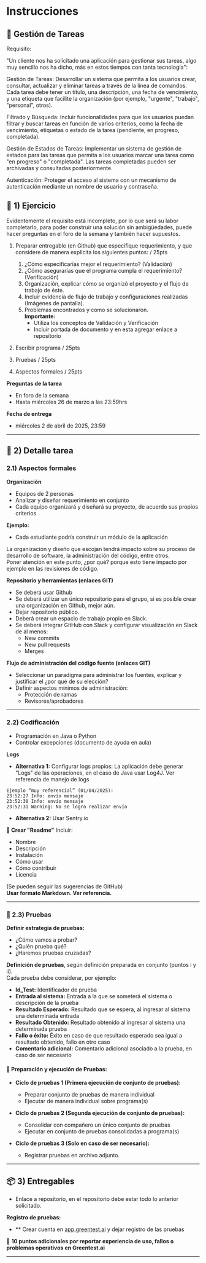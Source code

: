 # Instrucciones

## 📝 Gestión de Tareas

Requisito:

"Un cliente nos ha solicitado una aplicación para gestionar sus tareas, algo muy sencillo nos ha dicho, más en estos tiempos con tanta tecnología":

Gestión de Tareas: Desarrollar un sistema que permita a los usuarios crear, consultar, actualizar y eliminar tareas a través de la línea de comandos. Cada tarea debe tener un título, una descripción, una fecha de vencimiento, y una etiqueta que facilite la organización (por ejemplo, "urgente", "trabajo", "personal", otros).

Filtrado y Búsqueda: Incluir funcionalidades para que los usuarios puedan filtrar y buscar tareas en función de varios criterios, como la fecha de vencimiento, etiquetas o estado de la tarea (pendiente, en progreso, completada).

Gestión de Estados de Tareas: Implementar un sistema de gestión de estados para las tareas que permita a los usuarios marcar una tarea como "en progreso" o "completada". Las tareas completadas pueden ser archivadas y consultadas posteriormente.

Autenticación: Proteger el acceso al sistema con un mecanismo de autenticación mediante un nombre de usuario y contraseña.

## 📂 1) Ejercicio

Evidentemente el requisito está incompleto, por lo que será su labor completarlo, para poder construir una solución sin ambigüedades, puede hacer preguntas en el foro de la semana y también hacer supuestos.

1. Preparar entregable (en Github) que especifique requerimiento, y que considere de manera explícita los siguientes puntos: / 25pts
     1. ¿Cómo especificarías mejor el requerimiento? (Validación)
     2. ¿Cómo asegurarías que el programa cumpla el requerimiento? (Verificación)
     3. Organización, explicar cómo se organizó el proyecto y el flujo de trabajo de éste.
     4. Incluir evidencia de flujo de trabajo y configuraciones realizadas (Imágenes de pantalla).
     5. Problemas encontrados y como se solucionaron.  
    **Importante:**  
        - Utiliza los conceptos de Validación y Verificación  
        - Incluir portada de documento y en esta agregar enlace a repositorio  

2. Escribir programa / 25pts  
3. Pruebas / 25pts  
4. Aspectos formales / 25pts  

**Preguntas de la tarea**  
- En foro de la semana  
- Hasta miércoles 26 de marzo a las 23:59hrs  

**Fecha de entrega**  
- miércoles 2 de abril de 2025, 23:59

---

## 📑 2) Detalle tarea

### 2.1) Aspectos formales

**Organización**  
- Equipos de 2 personas  
- Analizar y diseñar requerimiento en conjunto  
- Cada equipo organizará y diseñará su proyecto, de acuerdo sus propios criterios  

**Ejemplo:**  
- Cada estudiante podría construir un módulo de la aplicación  

La organización y diseño que escojan tendrá impacto sobre su proceso de desarrollo de software, la administración del código, entre otros.  
Poner atención en este punto, ¿por qué? porque esto tiene impacto por ejemplo en las revisiones de código.

**Repositorio y herramientas (enlaces GIT)**  
- Se deberá usar Github  
- Se deberá utilizar un único repositorio para el grupo, si es posible crear una organización en Github, mejor aún.  
- Dejar repositorio público.  
- Deberá crear un espacio de trabajo propio en Slack.  
- Se deberá integrar GitHub con Slack y configurar visualización en Slack de al menos:  
  - New commits  
  - New pull requests  
  - Merges  

**Flujo de administración del código fuente (enlaces GIT)**  
- Seleccionar un paradigma para administrar los fuentes, explicar y justificar el ¿por qué de su elección?  
- Definir aspectos mínimos de administración:  
  - Protección de ramas  
  - Revisores/aprobadores

---

### 2.2) Codificación

- Programación en Java o Python  
- Controlar excepciones (documento de ayuda en aula)  

**Logs**  
- **Alternativa 1:** Configurar logs propios: La aplicación debe generar "Logs" de las operaciones, en el caso de Java usar Log4J. Ver referencia de manejo de logs  

```text
Ejemplo “muy referencial” (01/04/2025):  
23:52:27 Info: envío mensaje  
23:52:30 Info: envío mensaje  
23:52:31 Warning: No se logro realizar envío
```
- **Alternativa 2:** Usar Sentry.io

**📄 Crear "Readme"**
Incluir:
- Nombre
- Descripción
- Instalación
- Cómo usar
- Cómo contribuir
- Licencia

(Se pueden seguir las sugerencias de GitHub)  
**Usar formato Markdown. Ver referencia.**

---

### 🧪 2.3) Pruebas

**Definir estrategia de pruebas:**

- ¿Cómo vamos a probar?
- ¿Quién prueba qué?
- ¿Haremos pruebas cruzadas?

**Definición de pruebas**, según definición preparada en conjunto (puntos i y ii).  
Cada prueba debe considerar, por ejemplo:

- **Id_Test:** Identificador de prueba
- **Entrada al sistema:** Entrada a la que se someterá el sistema o descripción de la prueba
- **Resultado Esperado:** Resultado que se espera, al ingresar al sistema una determinada entrada
- **Resultado Obtenido:** Resultado obtenido al ingresar al sistema una determinada prueba
- **Fallo o éxito:** Éxito en caso de que resultado esperado sea igual a resultado obtenido, fallo en otro caso
- **Comentario adicional:** Comentario adicional asociado a la prueba, en caso de ser necesario

#### 🔄 Preparación y ejecución de Pruebas:

- **Ciclo de pruebas 1 (Primera ejecución de conjunto de pruebas):**
  - Preparar conjunto de pruebas de manera individual
  - Ejecutar de manera individual sobre programa(s)

- **Ciclo de pruebas 2 (Segunda ejecución de conjunto de pruebas):**
  - Consolidar con compañero un único conjunto de pruebas
  - Ejecutar en conjunto de pruebas consolidadas a programa(s)

- **Ciclo de pruebas 3 (Solo en caso de ser necesario):**
  - Registrar pruebas en archivo adjunto.

---

## 📦 3) Entregables

- Enlace a repositorio, en el repositorio debe estar todo lo anterior solicitado.

**Registro de pruebas:**

- ** Crear cuenta en [app.greentest.ai](https://app.greentest.ai) y dejar registro de las pruebas

📌 **10 puntos adicionales por reportar experiencia de uso, fallos o problemas operativos en Greentest.ai**

---
